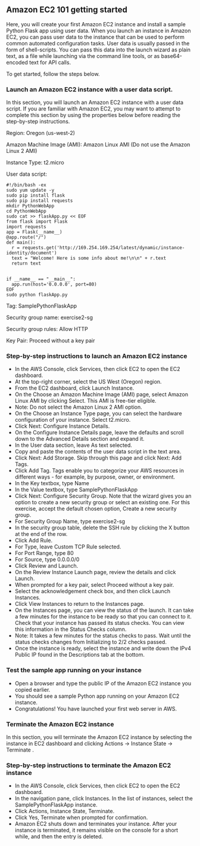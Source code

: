 ## Amazon EC2 101 getting started

Here, you will create your first Amazon EC2 instance and install a sample Python Flask app using user data. When you launch an instance in Amazon EC2, you can pass user data to the instance that can be used to perform common automated configuration tasks. User data is usually passed in the form of shell-scripts. You can pass this data into the launch wizard as plain text, as a file while launching via the command line tools, or as base64-encoded text for API calls.

To get started, follow the steps below.
### Launch an Amazon EC2 instance with a user data script.

In this section, you will launch an Amazon EC2 instance with a user data script. If you are familiar with Amazon EC2, you may want to attempt to complete this section by using the properties below before reading the step-by-step instructions.

Region: Oregon (us-west-2)

Amazon Machine Image (AMI): Amazon Linux AMI (Do not use the Amazon Linux 2 AMI)

Instance Type: t2.micro

User data script: 

```
#!/bin/bash -ex
sudo yum update -y
sudo pip install flask
sudo pip install requests
mkdir PythonWebApp
cd PythonWebApp
sudo cat >> flaskApp.py << EOF
from flask import Flask
import requests
app = Flask(__name__)
@app.route("/")
def main():
  r = requests.get('http://169.254.169.254/latest/dynamic/instance-identity/document')
  text = "Welcome! Here is some info about me!\n\n" + r.text
  return text


if __name__ == "__main__":
  app.run(host='0.0.0.0', port=80)
EOF
sudo python flaskApp.py

```

Tag: SamplePythonFlaskApp

Security group name: exercise2-sg

Security group rules: Allow HTTP

Key Pair: Proceed without a key pair


### Step-by-step instructions to launch an Amazon EC2 instance

-    In the AWS Console, click Services, then click EC2 to open the EC2 dashboard.
-    At the top-right corner, select the US West (Oregon) region.
-    From the EC2 dashboard, click Launch Instance.
-    On the Choose an Amazon Machine Image (AMI) page, select Amazon Linux AMI by clicking Select. This AMI is free-tier eligible.
-    Note: Do not select the Amazon Linux 2 AMI option.
-    On the Choose an Instance Type page, you can select the hardware configuration of your instance. Select t2.micro.
-    Click Next: Configure Instance Details.
-    On the Configure Instance Details page, leave the defaults and scroll down to the Advanced Details section and expand it.
-    In the User data section, leave As text selected.
-    Copy and paste the contents of the user data script in the text area.
-    Click Next: Add Storage. Skip through this page and click Next: Add Tags.
-    Click Add Tag. Tags enable you to categorize your AWS resources in different ways - for example, by purpose, owner, or environment.
-    In the Key textbox, type Name
-    In the Value textbox, type SamplePythonFlaskApp
-    Click Next: Configure Security Group. Note that the wizard gives you an option to create a new security group or select an existing one. For this exercise, accept the default chosen option, Create a new security group.
-    For Security Group Name, type exercise2-sg
-    In the security group table, delete the SSH rule by clicking the X button at the end of the row.
-    Click Add Rule.
-    For Type, leave Custom TCP Rule selected.
-    For Port Range, type 80
-    For Source, type 0.0.0.0/0
-    Click Review and Launch.
-    On the Review Instance Launch page, review the details and click Launch.
-    When prompted for a key pair, select Proceed without a key pair.
-    Select the acknowledgement check box, and then click Launch Instances.
-    Click View Instances to return to the Instances page.
-    On the Instances page, you can view the status of the launch. It can take a few minutes for the instance to be ready so that you can connect to it. Check that your instance has passed its status checks. You can view this information in the Status Checks column.
-    Note: It takes a few minutes for the status checks to pass. Wait until the status checks changes from Initializing to 2/2 checks passed.
-    Once the instance is ready, select the instance and write down the IPv4 Public IP found in the Descriptions tab at the bottom.

### Test the sample app running on your instance

-    Open a browser and type the public IP of the Amazon EC2 instance you copied earlier.
-    You should see a sample Python app running on your Amazon EC2 instance.
-    Congratulations! You have launched your first web server in AWS.

### Terminate the Amazon EC2 instance

In this section, you will terminate the Amazon EC2 instance by selecting the instance in EC2 dashboard and clicking Actions -> Instance State -> Terminate .

### Step-by-step instructions to terminate the Amazon EC2 instance

-    In the AWS Console, click Services, then click EC2 to open the EC2 dashboard.
-    In the navigation pane, click Instances. In the list of instances, select the SamplePythonFlaskApp instance.
-    Click Actions, Instance State, Terminate.
-    Click Yes, Terminate when prompted for confirmation.
-    Amazon EC2 shuts down and terminates your instance. After your instance is terminated, it remains visible on the console for a short while, and then the entry is deleted.

